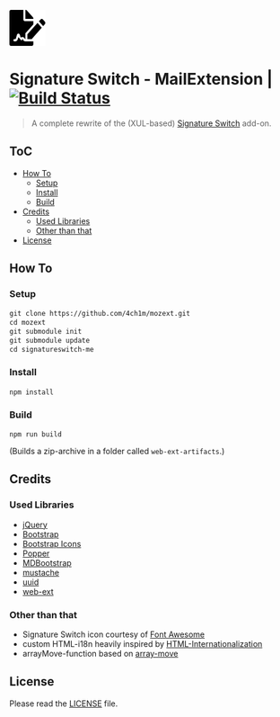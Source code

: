 ![Signature Switch](https://raw.githubusercontent.com/4ch1m/mozext/master/signatureswitch-me/src/_images/signatureswitch-64px-black.png)

# Signature Switch - MailExtension | [![Build Status](https://travis-ci.org/4ch1m/mozext.svg?branch=master)](https://travis-ci.org/4ch1m/mozext)
> A complete rewrite of the (XUL-based) [Signature Switch](../signatureswitch) add-on.

## ToC

* [How To](#how-to)
  * [Setup](#setup)
  * [Install](#install)
  * [Build](#build)
* [Credits](#credits)
  * [Used Libraries](#used-libraries)
  * [Other than that](#other-than-that)
* [License](#license)

## How To

### Setup

```
git clone https://github.com/4ch1m/mozext.git
cd mozext
git submodule init
git submodule update
cd signatureswitch-me
```

### Install

```
npm install
```

### Build

```
npm run build
```
(Builds a zip-archive in a folder called `web-ext-artifacts`.)

## Credits

### Used Libraries

* [jQuery](https://jquery.com/)
* [Bootstrap](https://getbootstrap.com/)
* [Bootstrap Icons](https://icons.getbootstrap.com/)
* [Popper](https://popper.js.org/)
* [MDBootstrap](https://mdbootstrap.com/)
* [mustache](https://mustache.github.io/)
* [uuid](https://www.npmjs.com/package/uuid)
* [web-ext](https://www.npmjs.com/package/web-ext)

### Other than that

* Signature Switch icon courtesy of [Font Awesome](https://fontawesome.com)
* custom HTML-i18n heavily inspired by [HTML-Internationalization](https://github.com/erosman/HTML-Internationalization)
* arrayMove-function based on [array-move](https://github.com/sindresorhus/array-move)

## License

Please read the [LICENSE](../LICENSE) file.
